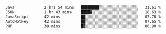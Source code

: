 <!--START_SECTION:waka-->

```txt
Java             2 hrs 54 mins   ████████░░░░░░░░░░░░░░░░░   31.61 %
JSON             1 hr 43 mins    ████▓░░░░░░░░░░░░░░░░░░░░   18.63 %
JavaScript       42 mins         ██░░░░░░░░░░░░░░░░░░░░░░░   07.70 %
AutoHotkey       42 mins         ██░░░░░░░░░░░░░░░░░░░░░░░   07.65 %
PHP              38 mins         █▓░░░░░░░░░░░░░░░░░░░░░░░   06.90 %
```

<!--END_SECTION:waka-->
